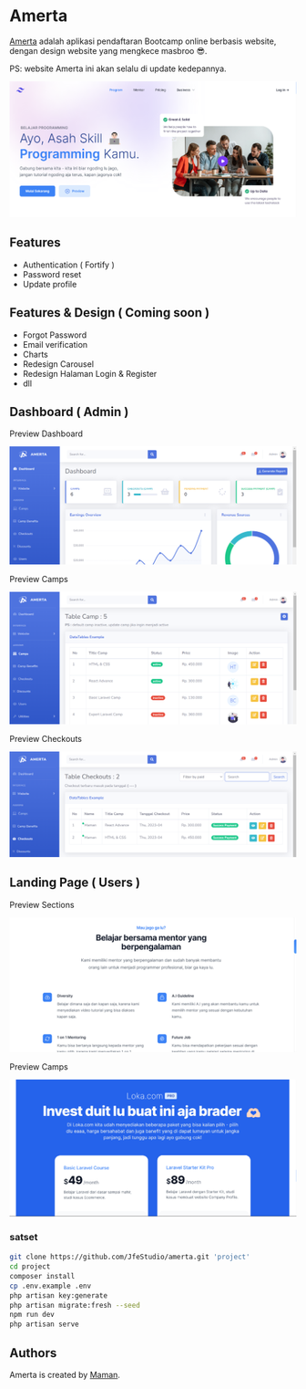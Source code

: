 # Amerta

[Amerta](https://jfestudio.github.io/loka/) adalah aplikasi pendaftaran Bootcamp online berbasis website, dengan design website yang mengkece masbroo 😎.

PS: website Amerta ini akan selalu di update kedepannya.

![amerta](/public/design/preview-hero.png)

## Features

-   Authentication ( Fortify )
-   Password reset
-   Update profile

## Features & Design ( Coming soon )

-   Forgot Password
-   Email verification
-   Charts
-   Redesign Carousel
-   Redesign Halaman Login & Register
-   dll

## Dashboard ( Admin )

Preview Dashboard

![amerta](/public/design/dashboard.png)

Preview Camps

![amerta](/public/design/camp.png)

Preview Checkouts

![amerta](/public/design/checkout.png)

## Landing Page ( Users )

Preview Sections

![amerta](/public/design/preview-section.png)

Preview Camps

![amerta](/public/design/preview-camp.png)

### satset

```bash
git clone https://github.com/JfeStudio/amerta.git 'project'
cd project
composer install
cp .env.example .env
php artisan key:generate
php artisan migrate:fresh --seed
npm run dev
php artisan serve
```

## Authors

Amerta is created by [Maman](https://github.com/JfeStudio).
